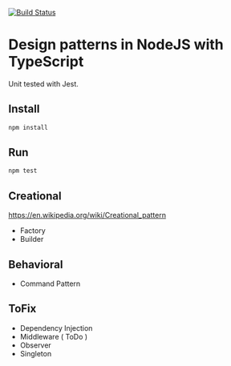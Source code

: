 [![Build Status](https://travis-ci.org/Innovic-io/design-patterns-nodejs-with-typescript.svg?branch=master)](https://travis-ci.org/Innovic-io/design-patterns-nodejs-with-typescript)

# Design patterns in NodeJS with TypeScript

Unit tested with Jest.

## Install

```bash
npm install
```

## Run

```bash
npm test
```

## Creational
https://en.wikipedia.org/wiki/Creational_pattern

- Factory
- Builder

## Behavioral

- Command Pattern

## ToFix

- Dependency Injection
- Middleware ( ToDo )
- Observer
- Singleton
